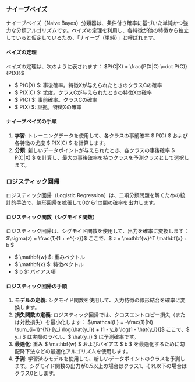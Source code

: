 ### ナイーブベイズ
ナイーブベイズ（Naive Bayes）分類器は、条件付き確率に基づいた単純かつ強力な分類アルゴリズムです。ベイズの定理を利用し、各特徴が他の特徴から独立していると仮定しているため、「ナイーブ（単純）」と呼ばれます。

#### ベイズの定理
ベイズの定理は、次のように表されます：
$P(C|X) = \frac{P(X|C) \cdot P(C)}{P(X)}$
- $ P(C|X) $: 事後確率。特徴Xが与えられたときのクラスCの確率
- $ P(X|C) $: 尤度。クラスCが与えられたときの特徴Xの確率
- $ P(C) $: 事前確率。クラスCの確率
- $ P(X) $: 証拠。特徴Xの確率

#### ナイーブベイズの手順
1. **学習**: トレーニングデータを使用して、各クラスの事前確率 $ P(C) $ および各特徴の尤度 $ P(X|C) $ を計算します。
2. **分類**: 新しいデータポイントが与えられたとき、各クラスの事後確率 $ P(C|X) $ を計算し、最大の事後確率を持つクラスを予測クラスとして選択します。

### ロジスティック回帰
ロジスティック回帰（Logistic Regression）は、二項分類問題を解くための統計的手法で、線形回帰を拡張して0から1の間の確率を出力します。

#### ロジスティック関数（シグモイド関数）
ロジスティック回帰は、シグモイド関数を使用して、出力を確率に変換します：
$\sigma(z) = \frac{1}{1 + e^{-z}}$
ここで、$ z = \mathbf{w}^T \mathbf{x} + b $
- $ \mathbf{w} $: 重みベクトル
- $ \mathbf{x} $: 特徴ベクトル
- $ b $: バイアス項

#### ロジスティック回帰の手順
1. **モデルの定義**: シグモイド関数を使用して、入力特徴の線形結合を確率に変換します。
2. **損失関数の定義**: ロジスティック回帰では、クロスエントロピー損失（または対数損失）を最小化します：
$\mathcal{L} = -\frac{1}{N} \sum_{i=1}^{N} [y_i \log(\hat{y_i}) + (1 - y_i) \log(1 - \hat{y_i})]$
ここで、$ y_i $ は実際のラベル、$ \hat{y_i} $ は予測確率です。
3. **最適化**: 重み $ \mathbf{w} $ およびバイアス $ b $ を最適化するために勾配降下法などの最適化アルゴリズムを使用します。
4. **予測**: 学習済みモデルを使用して、新しいデータポイントのクラスを予測します。シグモイド関数の出力が0.5以上の場合はクラス1、それ以下の場合はクラス0とします。

